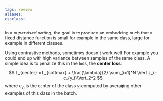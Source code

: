 ```yaml
---
tags: review
aliases:
cssclass:
---
```

 

In a _supervised setting_, the goal is to produce an embedding such that a fixed distance function is small for example in the same class, large for example in different classes.

Using contrastive methods, sometimes doesn't work well. For example you could end up with high variance between samples of the same class. A simple idea is to penalize this in the loss, the  **center loss**:

$$
L_{center} = L_{softmax} + \frac{\lambda}{2} \sum_{i=1}^N \Vert z_i - c_{y_i}\Vert_2^2
$$
where $c_{y_i}$ is the center of the class $y_i$ computed by averaging other examples of this class in the batch.